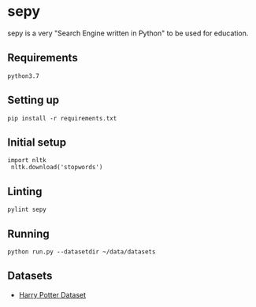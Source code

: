 # sepy

sepy is a very "Search Engine written in Python" to be used for education.

## Requirements

```
python3.7
```

## Setting up
```
pip install -r requirements.txt
```

## Initial setup
```
import nltk
 nltk.download('stopwords')
```

## Linting
```
pylint sepy
```

## Running

```
python run.py --datasetdir ~/data/datasets
```

## Datasets

 - [Harry Potter Dataset](https://drive.google.com/open?id=1y3nuA9H9YTtbv-aazhcMFunioM2OwH5u)
